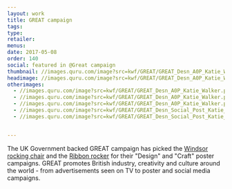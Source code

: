 ```yaml
---
layout: work
title: GREAT campaign
tags:
type:
retailer:
menus:
date: 2017-05-08
order: 140
social: featured in @Great campaign
thumbnail: //images.quru.com/image?src=kwf/GREAT/GREAT_Desn_A0P_Katie_Walker.pdf.d/page-00001.png&bottom=0.40938&right=0.57709&left=0.04405&top=0.03125&width=175&height=175&fill=auto
headimage: //images.quru.com/image?src=kwf/GREAT/GREAT_Desn_A0P_Katie_Walker.pdf.d/page-00001.png&fill=auto
otherimages:
  - //images.quru.com/image?src=kwf/GREAT/GREAT_Desn_A0P_Katie_Walker.pdf.d/page-00002.png
  - //images.quru.com/image?src=kwf/GREAT/GREAT_Desn_A0P_Katie_Walker.pdf.d/page-00003.png
  - //images.quru.com/image?src=kwf/GREAT/GREAT_Desn_A0P_Katie_Walker.pdf.d/page-00004.png
  - //images.quru.com/image?src=kwf/GREAT/GREAT_Desn_Social_Post_Katie_Walker.pdf.d/page-00001.png
  - //images.quru.com/image?src=kwf/GREAT/GREAT_Desn_Social_Post_Katie_Walker.pdf.d/page-00002.png


---
```



The UK Government backed GREAT campaign has picked the [Windsor rocking chair](/work/windsorrocker.html "The Windsor rocker") and the [Ribbon rocker](/work/ribbonrocker.html "The Windsor rocker") for their "Design" and "Craft" poster campaigns. GREAT promotes British industry, creativity and culture around the world - from advertisements seen on TV to poster and social media campaigns.
